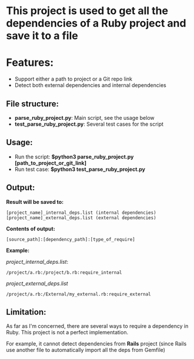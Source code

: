 # This project is used to get all the dependencies of a Ruby project and save it to a file

# Features:
  + Support either a path to project or a Git repo link
  + Detect both external dependencies and internal dependencies

## File structure:
  + **parse_ruby_project.py**: Main script, see the usage below
  + **test_parse_ruby_project.py**: Several test cases for the script

## Usage:
  + Run the script: **$python3 parse_ruby_project.py [path_to_project_or_git_link]**
  + Run test case: **$python3 test_parse_ruby_project.py**


## Output:

**Result will be saved to:**

```
[project_name]_internal_deps.list (internal dependencies)
[project_name]_external_deps.list (external dependencies)
```

**Contents of output:**

```
[source_path]:[dependency_path]:[type_of_require]
```

**Example:**

*project_internal_deps.list*:

```
/project/a.rb:/project/b.rb:require_internal
```

*project_external_deps.list*
```
/project/a.rb:/External/my_external.rb:require_external
```

## Limitation:

As far as I'm concerned, there are several ways to require a dependency in Ruby. This project is not a perfect implementation.

For example, it cannot detect dependencies from **Rails** project (since Rails use another file to automatically import all the deps from Gemfile)
